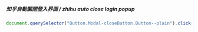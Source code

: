 ##### 知乎自動關閉登入界面 / zhihu auto close login popup
```js
document.querySelector("Button.Modal-closeButton.Button--plain").click()
```
